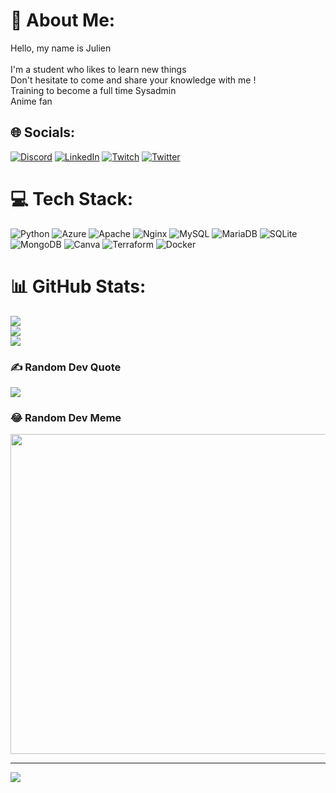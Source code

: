 # 💫 About Me:
Hello, my name is Julien<br><br>I'm a student who likes to learn new things<br>Don't hesitate to come and share your knowledge with me !<br>Training to become a full time Sysadmin<br>Anime fan


## 🌐 Socials:
[![Discord](https://img.shields.io/badge/Discord-%237289DA.svg?logo=discord&logoColor=white)](htttps://discord.gg/jqZNWUKVV2) [![LinkedIn](https://img.shields.io/badge/LinkedIn-%230077B5.svg?logo=linkedin&logoColor=white)](https://linkedin.com/in/julien-javelle-1681a1139) [![Twitch](https://img.shields.io/badge/Twitch-%239146FF.svg?logo=Twitch&logoColor=white)](https://twitch.tv/niwagame) [![Twitter](https://img.shields.io/badge/Twitter-%231DA1F2.svg?logo=Twitter&logoColor=white)](https://twitter.com/javelle_julien) 

# 💻 Tech Stack:
![Python](https://img.shields.io/badge/python-3670A0?style=for-the-badge&logo=python&logoColor=ffdd54) ![Azure](https://img.shields.io/badge/azure-%230072C6.svg?style=for-the-badge&logo=azure-devops&logoColor=white) ![Apache](https://img.shields.io/badge/apache-%23D42029.svg?style=for-the-badge&logo=apache&logoColor=white) ![Nginx](https://img.shields.io/badge/nginx-%23009639.svg?style=for-the-badge&logo=nginx&logoColor=white) ![MySQL](https://img.shields.io/badge/mysql-%2300f.svg?style=for-the-badge&logo=mysql&logoColor=white) ![MariaDB](https://img.shields.io/badge/MariaDB-003545?style=for-the-badge&logo=mariadb&logoColor=white) ![SQLite](https://img.shields.io/badge/sqlite-%2307405e.svg?style=for-the-badge&logo=sqlite&logoColor=white) ![MongoDB](https://img.shields.io/badge/MongoDB-%234ea94b.svg?style=for-the-badge&logo=mongodb&logoColor=white) ![Canva](https://img.shields.io/badge/Canva-%2300C4CC.svg?style=for-the-badge&logo=Canva&logoColor=white) ![Terraform](https://img.shields.io/badge/terraform-%235835CC.svg?style=for-the-badge&logo=terraform&logoColor=white) ![Docker](https://img.shields.io/badge/docker-%230db7ed.svg?style=for-the-badge&logo=docker&logoColor=white)
# 📊 GitHub Stats:
![](https://github-readme-stats.vercel.app/api?username=Niwagame&theme=gotham&hide_border=false&include_all_commits=false&count_private=false)<br/>
![](https://github-readme-streak-stats.herokuapp.com/?user=Niwagame&theme=gotham&hide_border=false)<br/>
![](https://github-readme-stats.vercel.app/api/top-langs/?username=Niwagame&theme=gotham&hide_border=false&include_all_commits=false&count_private=false&layout=compact)

### ✍️ Random Dev Quote
![](https://quotes-github-readme.vercel.app/api?type=horizontal&theme=tokyonight)

### 😂 Random Dev Meme
<img src="https://random-memer.herokuapp.com/" width="512px"/>

---
[![](https://visitcount.itsvg.in/api?id=Niwagame&icon=0&color=8)](https://visitcount.itsvg.in)
